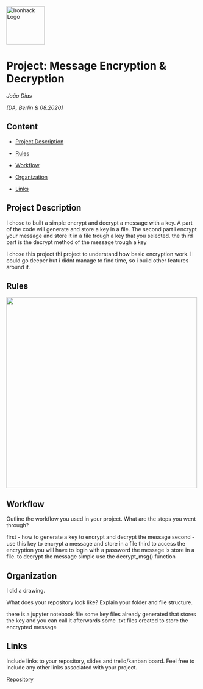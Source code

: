 <img src="https://bit.ly/2VnXWr2" alt="Ironhack Logo" width="100"/>

# Project: Message Encryption & Decryption
*João Dias*

*[DA, Berlin & 08.2020]*

## Content
- [Project Description](#project-description)
  
    
- [Rules](#rules)

    
- [Workflow](#workflow)
  
  
  
- [Organization](#organization)
    
- [Links](#links)

## Project Description
    

I chose to built a simple encrypt and decrypt a message with a key. 
A part of the code will generate and store a key in a file.
The second part i encrypt your message and store it in a file trough a key that you selected. 
the third part is the decrypt method of the message trough a key


I chose this project thi project to understand how basic encryption work. I could go deeper but i didnt manage to find time, so i build other features around it.
    
## Rules
    
<img src="https://www.ssl2buy.com/wiki/wp-content/uploads/2015/12/Symmetric-Encryption.png" width="500"/>

## Workflow
Outline the workflow you used in your project. What are the steps you went through?
    
first - how to generate a key to encrypt and decrypt the message
second - use this key to encrypt a message and store in a file
third to access the encryption you will have to login with a password
the message is store in a file.
to decrypt the message simple use the decrypt_msg() function 
 


## Organization

I did a drawing.
 


What does your repository look like? Explain your folder and file structure.

there is a jupyter notebook file
some key files already generated that stores the key and you can call it afterwards
some .txt files created to store the encrypted message
    

## Links
Include links to your repository, slides and trello/kanban board. Feel free to include any other links associated with your project. 

[Repository](https://github.com/joao-dias-25/my-data-ber-08-20/tree/master/Projects/module-1_projects/01_python-project/your-project)   
  
